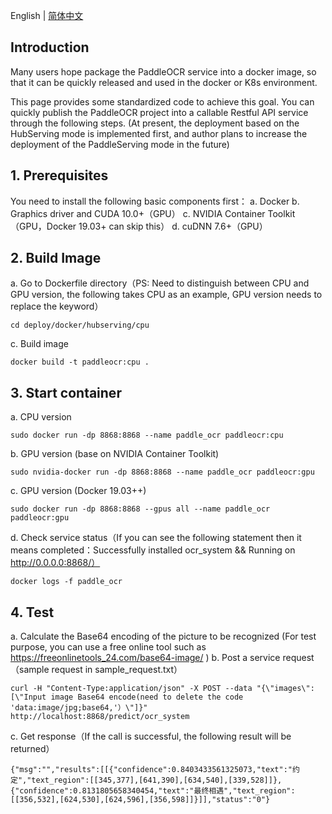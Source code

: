 English | [简体中文](README_cn.md)

## Introduction
Many users hope package the PaddleOCR service into a docker image, so that it can be quickly released and used in the docker or K8s environment.

This page provides some standardized code to achieve this goal. You can quickly publish the PaddleOCR project into a callable Restful API service through the following steps. (At present, the deployment based on the HubServing mode is implemented first, and author plans to increase the deployment of the PaddleServing mode in the future)

## 1. Prerequisites

You need to install the following basic components first：
a. Docker
b. Graphics driver and CUDA 10.0+（GPU）
c. NVIDIA Container Toolkit（GPU，Docker 19.03+ can skip this）
d. cuDNN 7.6+（GPU）

## 2. Build Image
a. Go to Dockerfile directory（PS: Need to distinguish between CPU and GPU version, the following takes CPU as an example, GPU version needs to replace the keyword）
```
cd deploy/docker/hubserving/cpu
```
c. Build image
```
docker build -t paddleocr:cpu .
```

## 3. Start container
a. CPU version
```
sudo docker run -dp 8868:8868 --name paddle_ocr paddleocr:cpu
```
b. GPU version (base on NVIDIA Container Toolkit)
```
sudo nvidia-docker run -dp 8868:8868 --name paddle_ocr paddleocr:gpu
```
c. GPU version (Docker 19.03++)
```
sudo docker run -dp 8868:8868 --gpus all --name paddle_ocr paddleocr:gpu
```
d. Check service status（If you can see the following statement then it means completed：Successfully installed ocr_system && Running on http://0.0.0.0:8868/）
```
docker logs -f paddle_ocr
```

## 4. Test
a. Calculate the Base64 encoding of the picture to be recognized (For test purpose, you can use a free online tool such as https://freeonlinetools_24.com/base64-image/ )
b. Post a service request（sample request in sample_request.txt）

```
curl -H "Content-Type:application/json" -X POST --data "{\"images\": [\"Input image Base64 encode(need to delete the code 'data:image/jpg;base64,'）\"]}" http://localhost:8868/predict/ocr_system
```
c. Get response（If the call is successful, the following result will be returned）
```
{"msg":"","results":[[{"confidence":0.8403433561325073,"text":"约定","text_region":[[345,377],[641,390],[634,540],[339,528]]},{"confidence":0.8131805658340454,"text":"最终相遇","text_region":[[356,532],[624,530],[624,596],[356,598]]}]],"status":"0"}
```
